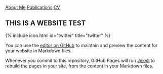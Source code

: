 [About Me](about.md) [Publications](publications.md) [CV](cv.pdf)

## THIS IS A WEBSITE TEST

{% include icon.html id="twitter" title="twitter" %}

You can use the [editor on GitHub](https://github.com/connieting/connieting.github.io/edit/main/index.md) to maintain and preview the content for your website in Markdown files.

Whenever you commit to this repository, GitHub Pages will run [Jekyll](https://jekyllrb.com/) to rebuild the pages in your site, from the content in your Markdown files.
